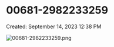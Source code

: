 # 00681-2982233259

Created: September 14, 2023 12:38 PM

![00681-2982233259.png](00681-2982233259%2025406bf083c34a51bc658ab95de2556d/00681-2982233259.png)